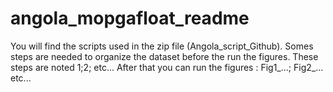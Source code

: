 # angola_mopgafloat_readme
You will find the scripts used in the zip file (Angola_script_Github).
Somes steps are needed to organize the dataset before the run the figures.
These steps are noted 1;2; etc... 
After that you can run the figures : Fig1_...; Fig2_... etc...


